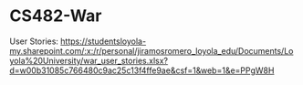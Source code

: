 # CS482-War

User Stories: https://studentsloyola-my.sharepoint.com/:x:/r/personal/jiramosromero_loyola_edu/Documents/Loyola%20University/war_user_stories.xlsx?d=w00b31085c766480c9ac25c13f4ffe9ae&csf=1&web=1&e=PPgW8H
